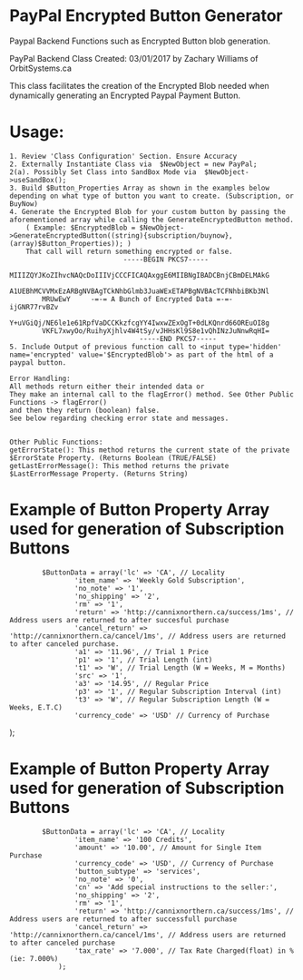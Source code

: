 # PayPal Encrypted Button Generator
Paypal Backend Functions such as Encrypted Button blob generation.

PayPal Backend Class
Created: 03/01/2017 by Zachary Williams of OrbitSystems.ca

This class facilitates the creation of the Encrypted Blob needed when dynamically generating an Encrypted Paypal Payment Button.
		
# Usage: 
	1. Review 'Class Configuration' Section. Ensure Accuracy
	2. Externally Instantiate Class via  $NewObject = new PayPal;
	2(a). Possibly Set Class into SandBox Mode via  $NewObject->useSandBox();
	3. Build $Button_Properties Array as shown in the examples below depending on what type of button you want to create. (Subscription, or BuyNow)
	4. Generate the Encrypted Blob for your custom button by passing the aforementioned array while calling the GenerateEncryptedButton method.
		( Example: $EncryptedBlob = $NewObject->GenerateEncryptedButton((string){subscription/buynow}, (array)$Button_Properties)); )
		That call will return something encrypted or false.
								-----BEGIN PKCS7-----
			MIIIZQYJKoZIhvcNAQcDoIIIVjCCCFICAQAxggE6MIIBNgIBADCBnjCBmDELMAkG
			A1UEBhMCVVMxEzARBgNVBAgTCkNhbGlmb3JuaWExETAPBgNVBAcTCFNhbiBKb3Nl
			MRUwEwY     -=-= A Bunch of Encrypted Data =-=-     ijGNR77rvBZv
			Y+uVGiQj/NE6le1e61RpfVaDCCKkzfcgYY4IwxwZExOgT+0dLKQnrd66OREuOI8g
			VKFL7xwyOo/RuihyXjhlv4W4tSy/vJHHsKl9S8e1vQhINzJuNnwRqHI=
									-----END PKCS7-----
	5. Include Output of previous function call to <input type='hidden' name='encrypted' value='$EncryptedBlob'> as part of the html of a paypal button.

	Error Handling:
	All methods return either their intended data or 
	They make an internal call to the flagError() method. See Other Public Functions -> flagError()
	and then they return (boolean) false.
	See below regarding checking error state and messages.


	Other Public Functions:
	getErrorState(): This method returns the current state of the private $ErrorState Property. (Returns Boolean (TRUE/FALSE)
	getLastErrorMessage(): This method returns the private $LastErrorMessage Property. (Returns String)

# Example of Button Property Array used for generation of Subscription Buttons
		    $ButtonData = array('lc' => 'CA', // Locality
					'item_name' => 'Weekly Gold Subscription',
					'no_note' => '1',
					'no_shipping' => '2',
					'rm' => '1',
					'return' => 'http://cannixnorthern.ca/success/1ms', // Address users are returned to after succesful purchase
					'cancel_return' => 'http://cannixnorthern.ca/cancel/1ms', // Address users are returned to after canceled purchase.
					'a1' => '11.96', // Trial 1 Price
					'p1' => '1', // Trial Length (int)
					't1' => 'W', // Trial Length (W = Weeks, M = Months)
					'src' => '1',
					'a3' => '14.95', // Regular Price
					'p3' => '1', // Regular Subscription Interval (int)
					't3' => 'W', // Regular Subscription Length (W = Weeks, E.T.C)
					'currency_code' => 'USD' // Currency of Purchase
);

# Example of Button Property Array used for generation of Subscription Buttons
		    $ButtonData = array('lc' => 'CA', // Locality
					'item_name' => '100 Credits',
					'amount' => '10.00', // Amount for Single Item Purchase
					'currency_code' => 'USD', // Currency of Purchase
					'button_subtype' => 'services',
					'no_note' => '0',
					'cn' => 'Add special instructions to the seller:',
					'no_shipping' => '2',
					'rm' => '1',
					'return' => 'http://cannixnorthern.ca/success/1ms', // Address users are returned to after successfull purchase
					'cancel_return' => 'http://cannixnorthern.ca/cancel/1ms', // Address users are returned to after canceled purchase
					'tax_rate' => '7.000', // Tax Rate Charged(float) in % (ie: 7.000%)
				);
